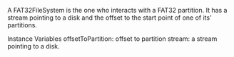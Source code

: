 A FAT32FileSystem is the one who interacts with a FAT32 partition. It has a stream pointing to a disk
and the offset to the start point of one of its' partitions.

Instance Variables
	offsetToPartition: offset to partition
	stream:		a stream pointing to a disk.
